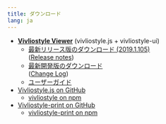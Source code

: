 ```yaml
---
title: ダウンロード
lang: ja
---
```


- [**Vivliostyle Viewer**](https://vivliostyle.github.io/vivliostyle.js/viewer/vivliostyle-viewer.html) (vivliostyle.js + vivliostyle-ui)
    - [最新リリース版のダウンロード (2019.1.105)](https://github.com/vivliostyle/vivliostyle.js/releases/download/2019.1.105/vivliostyle-js-2019.1.105.zip)  
        ([Release notes](https://github.com/vivliostyle/vivliostyle.js/releases))
    - [最新開発版のダウンロード](https://vivliostyle.github.io/vivliostyle.js/downloads/vivliostyle-js-latest.zip)  
        ([Change Log](https://github.com/vivliostyle/vivliostyle.js/blob/master/CHANGELOG.md))
    - [ユーザーガイド](https://vivliostyle.github.io/vivliostyle.js/docs/ja/)
- [Vivliostyle.js on GitHub](https://github.com/vivliostyle/vivliostyle.js)
    - [vivliostyle on npm](https://www.npmjs.com/package/vivliostyle)
- [Vivliostyle-print on GitHub](https://github.com/vivliostyle/vivliostyle-print)
    - [vivliostyle-print on npm](https://www.npmjs.com/package/vivliostyle-print)

